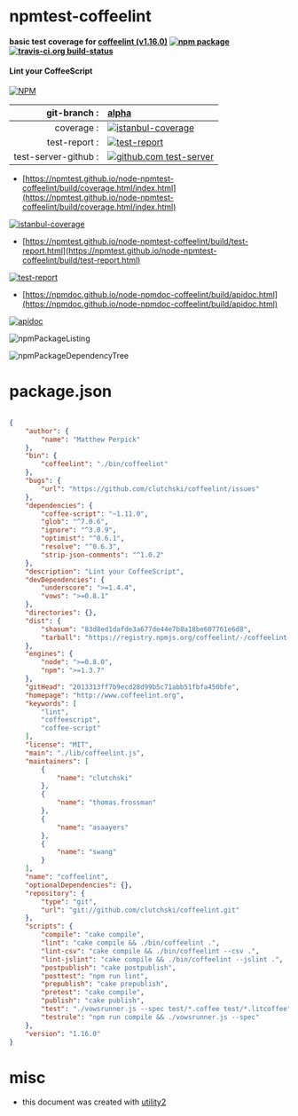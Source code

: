 # npmtest-coffeelint

#### basic test coverage for  [coffeelint (v1.16.0)](http://www.coffeelint.org)  [![npm package](https://img.shields.io/npm/v/npmtest-coffeelint.svg?style=flat-square)](https://www.npmjs.org/package/npmtest-coffeelint) [![travis-ci.org build-status](https://api.travis-ci.org/npmtest/node-npmtest-coffeelint.svg)](https://travis-ci.org/npmtest/node-npmtest-coffeelint)

#### Lint your CoffeeScript

[![NPM](https://nodei.co/npm/coffeelint.png?downloads=true&downloadRank=true&stars=true)](https://www.npmjs.com/package/coffeelint)

| git-branch : | [alpha](https://github.com/npmtest/node-npmtest-coffeelint/tree/alpha)|
|--:|:--|
| coverage : | [![istanbul-coverage](https://npmtest.github.io/node-npmtest-coffeelint/build/coverage.badge.svg)](https://npmtest.github.io/node-npmtest-coffeelint/build/coverage.html/index.html)|
| test-report : | [![test-report](https://npmtest.github.io/node-npmtest-coffeelint/build/test-report.badge.svg)](https://npmtest.github.io/node-npmtest-coffeelint/build/test-report.html)|
| test-server-github : | [![github.com test-server](https://npmtest.github.io/node-npmtest-coffeelint/GitHub-Mark-32px.png)](https://npmtest.github.io/node-npmtest-coffeelint/build/app/index.html) | | build-artifacts : | [![build-artifacts](https://npmtest.github.io/node-npmtest-coffeelint/glyphicons_144_folder_open.png)](https://github.com/npmtest/node-npmtest-coffeelint/tree/gh-pages/build)|

- [https://npmtest.github.io/node-npmtest-coffeelint/build/coverage.html/index.html](https://npmtest.github.io/node-npmtest-coffeelint/build/coverage.html/index.html)

[![istanbul-coverage](https://npmtest.github.io/node-npmtest-coffeelint/build/screenCapture.buildCi.browser.%252Ftmp%252Fbuild%252Fcoverage.lib.html.png)](https://npmtest.github.io/node-npmtest-coffeelint/build/coverage.html/index.html)

- [https://npmtest.github.io/node-npmtest-coffeelint/build/test-report.html](https://npmtest.github.io/node-npmtest-coffeelint/build/test-report.html)

[![test-report](https://npmtest.github.io/node-npmtest-coffeelint/build/screenCapture.buildCi.browser.%252Ftmp%252Fbuild%252Ftest-report.html.png)](https://npmtest.github.io/node-npmtest-coffeelint/build/test-report.html)

- [https://npmdoc.github.io/node-npmdoc-coffeelint/build/apidoc.html](https://npmdoc.github.io/node-npmdoc-coffeelint/build/apidoc.html)

[![apidoc](https://npmdoc.github.io/node-npmdoc-coffeelint/build/screenCapture.buildCi.browser.%252Ftmp%252Fbuild%252Fapidoc.html.png)](https://npmdoc.github.io/node-npmdoc-coffeelint/build/apidoc.html)

![npmPackageListing](https://npmtest.github.io/node-npmtest-coffeelint/build/screenCapture.npmPackageListing.svg)

![npmPackageDependencyTree](https://npmtest.github.io/node-npmtest-coffeelint/build/screenCapture.npmPackageDependencyTree.svg)



# package.json

```json

{
    "author": {
        "name": "Matthew Perpick"
    },
    "bin": {
        "coffeelint": "./bin/coffeelint"
    },
    "bugs": {
        "url": "https://github.com/clutchski/coffeelint/issues"
    },
    "dependencies": {
        "coffee-script": "~1.11.0",
        "glob": "^7.0.6",
        "ignore": "^3.0.9",
        "optimist": "^0.6.1",
        "resolve": "^0.6.3",
        "strip-json-comments": "^1.0.2"
    },
    "description": "Lint your CoffeeScript",
    "devDependencies": {
        "underscore": ">=1.4.4",
        "vows": ">=0.8.1"
    },
    "directories": {},
    "dist": {
        "shasum": "83d8ed1dafde3a677de44e7b8a18be607761e6d8",
        "tarball": "https://registry.npmjs.org/coffeelint/-/coffeelint-1.16.0.tgz"
    },
    "engines": {
        "node": ">=0.8.0",
        "npm": ">=1.3.7"
    },
    "gitHead": "2013313ff7b9ecd28d99b5c71abb51fbfa450bfe",
    "homepage": "http://www.coffeelint.org",
    "keywords": [
        "lint",
        "coffeescript",
        "coffee-script"
    ],
    "license": "MIT",
    "main": "./lib/coffeelint.js",
    "maintainers": [
        {
            "name": "clutchski"
        },
        {
            "name": "thomas.frossman"
        },
        {
            "name": "asaayers"
        },
        {
            "name": "swang"
        }
    ],
    "name": "coffeelint",
    "optionalDependencies": {},
    "repository": {
        "type": "git",
        "url": "git://github.com/clutchski/coffeelint.git"
    },
    "scripts": {
        "compile": "cake compile",
        "lint": "cake compile && ./bin/coffeelint .",
        "lint-csv": "cake compile && ./bin/coffeelint --csv .",
        "lint-jslint": "cake compile && ./bin/coffeelint --jslint .",
        "postpublish": "cake postpublish",
        "posttest": "npm run lint",
        "prepublish": "cake prepublish",
        "pretest": "cake compile",
        "publish": "cake publish",
        "test": "./vowsrunner.js --spec test/*.coffee test/*.litcoffee",
        "testrule": "npm run compile && ./vowsrunner.js --spec"
    },
    "version": "1.16.0"
}
```



# misc
- this document was created with [utility2](https://github.com/kaizhu256/node-utility2)
